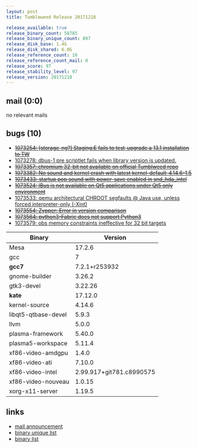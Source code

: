 ```yaml
---
layout: post
title: Tumbleweed Release 20171218

release_available: true
release_binary_count: 58785
release_binary_unique_count: 897
release_disk_base: 1.4G
release_disk_shared: 6.0G
release_reference_count: 10
release_reference_count_mail: 0
release_score: 97
release_stability_level: 97
release_version: 20171218
---
```


## mail (0:0)

no relevant mails

## bugs (10)

<!--more-->

- ~~[1073254: [storage-ng?] Staging:E fails to test-upgrade a 13.1 installation to TW](https://bugzilla.opensuse.org/show_bug.cgi?id=1073254)~~
- [1073278: dbus-1 pre scriptlet fails when library version is updated.](https://bugzilla.opensuse.org/show_bug.cgi?id=1073278)
- ~~[1073357: chromium 32-bit not available on official Tumblweed repo](https://bugzilla.opensuse.org/show_bug.cgi?id=1073357)~~
- ~~[1073382: No sound and kernel crash with latest kernel-default-4.14.6-1.5](https://bugzilla.opensuse.org/show_bug.cgi?id=1073382)~~
- ~~[1073433: startup pop sound with power-save enabled in snd_hda_intel](https://bugzilla.opensuse.org/show_bug.cgi?id=1073433)~~
- ~~[1073524: IBus is not available on Qt5 applications under Qt5 only environment](https://bugzilla.opensuse.org/show_bug.cgi?id=1073524)~~
- [1073533: qemu architectural CHROOT segfaults @ Java use, unless forced interpreter-only (-Xint)](https://bugzilla.opensuse.org/show_bug.cgi?id=1073533)
- ~~[1073554: Zypper: Error in version comparison](https://bugzilla.opensuse.org/show_bug.cgi?id=1073554)~~
- ~~[1073564: python3-Fabric does not support Python3](https://bugzilla.opensuse.org/show_bug.cgi?id=1073564)~~
- [1073579: obs memory constraints ineffective for 32 bit targets](https://bugzilla.opensuse.org/show_bug.cgi?id=1073579)

Binary | Version
--- | ---
Mesa | 17.2.6
gcc | 7
**gcc7** | 7.2.1+r253932
gnome-builder | 3.26.2
gtk3-devel | 3.22.26
**kate** | 17.12.0
kernel-source | 4.14.6
libqt5-qtbase-devel | 5.9.3
llvm | 5.0.0
plasma-framework | 5.40.0
plasma5-workspace | 5.11.4
xf86-video-amdgpu | 1.4.0
xf86-video-ati | 7.10.0
xf86-video-intel | 2.99.917+git781.c8990575
xf86-video-nouveau | 1.0.15
xorg-x11-server | 1.19.5

## links

- [mail announcement](https://lists.opensuse.org/opensuse-factory/2017-12/msg00282.html)
- [binary unique list](http://download.tumbleweed.boombatower.com/20171218/rpm.unique.list)
- [binary list](http://download.tumbleweed.boombatower.com/20171218/rpm.list)
